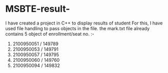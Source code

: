 # MSBTE-result-
I have created a project in C++ to display results of student 
For this, I have used file handling to pass objects in the file.
the mark.txt file already contains 5 object of enrollment/seat no. :-
  1) 2100950051  /  149789
  2) 2100950053  /  149791
  3) 2100950057  /  149795
  4) 2100950060  /  149760
  5) 2100950094  /  149832
